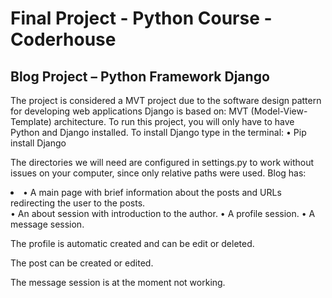 # Final Project - Python Course - Coderhouse

## Blog Project – Python Framework Django

The project is considered a MVT project due to the software design pattern for developing web applications Django is based on: MVT (Model-View-Template) architecture. 
To run this project, you will only have to have Python and Django installed.
To install Django type in the terminal:
•	Pip install Django

The directories we will need are configured in settings.py to work without issues on your computer, since only relative paths were used.
Blog has:
<li>•	A main page with brief information about the posts and URLs redirecting the user to the posts.</li>
•	An about session with introduction to the author.
•	A profile session.
•	A message session.

The profile is automatic created and can be edit or deleted.

The post can be created or edited.

The message session is at the moment not working.
